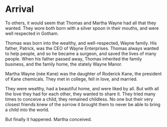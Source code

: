 # Arrival

To others, it would seem that Thomas and Martha Wayne had all that they
wanted. They wore both born with a silver spoon in their mouths, and were well
respected in Gotham.

Thomas was born into the wealthy, and well-respected, Wayne family. His father,
Patrick, was the CEO of Wayne Enterprises. Thomas always wanted to help people,
and so he became a surgeon, and saved the lives of many people. When his father
passed away, Thomas inherited the family business, and the family home, the
stately Wayne Manor.

Martha Wayne (née Kane) was the daughter of Roderick Kane, the president of Kane
chemicals. They met in college, fell in love, and married.

They were wealthy, had a beautiful home, and were liked by all. But with all the
love they had for each other, they wanted to share it. They tried many times to
conceive a child, they remained childless. No one but their very closest friends
knew of the sorrow it brought them to never be able to bring a child into the
world.

But finally it happened. Martha conceived. 
